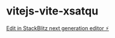 # vitejs-vite-xsatqu

[Edit in StackBlitz next generation editor ⚡️](https://stackblitz.com/~/github.com/Natacha04/vitejs-vite-xsatqu)